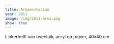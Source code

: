```yaml
---
title: Armamentarium
year: 2011
image: /img/2011-arma.png
show: true
---
```

Linkerhelft van tweeluik, acryl op papier, 40x40 cm
